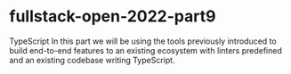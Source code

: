 # fullstack-open-2022-part9


TypeScript 
In this part we will be using the tools previously introduced to build end-to-end features to an existing ecosystem with linters predefined and an existing codebase writing TypeScript.
